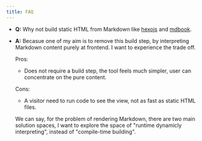 ```yaml
---
title: FAQ
---
```


- **Q:** Why not build static HTML from Markdown like [hexojs](https://hexo.io) and [mdbook](https://rust-lang.github.io/mdBook).

- **A:** Becasue one of my aim is to remove this build step,
  by interpreting Markdown content purely at frontend.
  I want to experience the trade off.

  Pros:

  - Does not require a build step, the tool feels much simpler,
    user can concentrate on the pure content.

  Cons:

  - A visitor need to run code to see the view, not as fast as static HTML files.

  We can say, for the problem of rendering Markdown,
  there are two main solution spaces,
  I want to explore the space of "runtime dynamicly interpreting",
  instead of "compile-time building".

